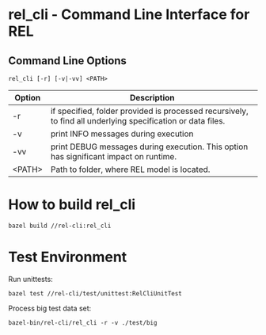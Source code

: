 # rel_cli - Command Line Interface for REL

## Command Line Options

```
rel_cli [-r] [-v|-vv] <PATH>
```
| Option        | Description   |
| ------------- |-------------|
| -r      | if specified, folder provided is processed recursively, to find all underlying specification or data files. |
| -v      | print INFO messages during execution   |
| -vv     | print DEBUG messages during execution. This option has significant impact on runtime.   |
| \<PATH\>     | Path to folder, where REL model is located. |


# How to build rel_cli

```
bazel build //rel-cli:rel_cli
``` 

# Test Environment

Run unittests:
```
bazel test //rel-cli/test/unittest:RelCliUnitTest
``` 

Process big test data set:
```
bazel-bin/rel-cli/rel_cli -r -v ./test/big
``` 